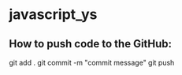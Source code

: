# javascript_ys

## How to push code to the GitHub:
git add .
git commit -m "commit message"
git push
